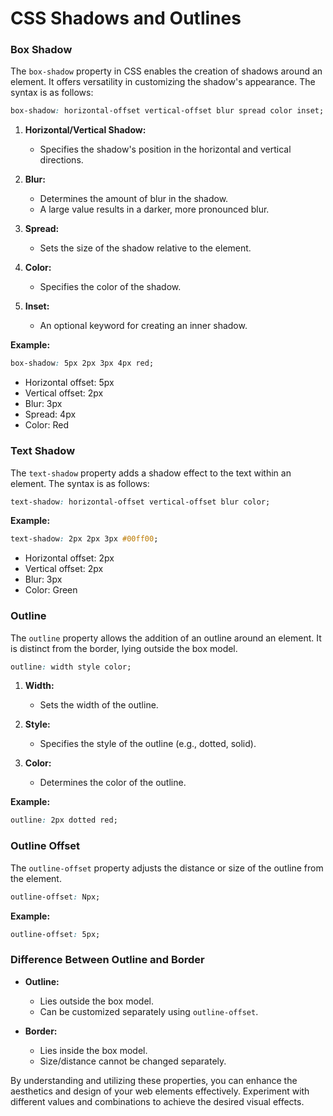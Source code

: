 # CSS Shadows and Outlines

### Box Shadow

The `box-shadow` property in CSS enables the creation of shadows around an element. It offers versatility in customizing
the shadow's appearance. The syntax is as follows:

```css
box-shadow: horizontal-offset vertical-offset blur spread color inset;
```

1. **Horizontal/Vertical Shadow:**
    - Specifies the shadow's position in the horizontal and vertical directions.

2. **Blur:**
    - Determines the amount of blur in the shadow.
    - A large value results in a darker, more pronounced blur.

3. **Spread:**
    - Sets the size of the shadow relative to the element.

4. **Color:**
    - Specifies the color of the shadow.

5. **Inset:**
    - An optional keyword for creating an inner shadow.

**Example:**

```css
box-shadow: 5px 2px 3px 4px red;
```

- Horizontal offset: 5px
- Vertical offset: 2px
- Blur: 3px
- Spread: 4px
- Color: Red

### Text Shadow

The `text-shadow` property adds a shadow effect to the text within an element. The syntax is as follows:

```css
text-shadow: horizontal-offset vertical-offset blur color;
```

**Example:**

```css
text-shadow: 2px 2px 3px #00ff00;
```

- Horizontal offset: 2px
- Vertical offset: 2px
- Blur: 3px
- Color: Green

### Outline

The `outline` property allows the addition of an outline around an element. It is distinct from the border, lying
outside the box model.

```css
outline: width style color;
```

1. **Width:**
    - Sets the width of the outline.

2. **Style:**
    - Specifies the style of the outline (e.g., dotted, solid).

3. **Color:**
    - Determines the color of the outline.

**Example:**

```css
outline: 2px dotted red;
```

### Outline Offset

The `outline-offset` property adjusts the distance or size of the outline from the element.

```css
outline-offset: Npx;
```

**Example:**

```css
outline-offset: 5px;
```

### Difference Between Outline and Border

- **Outline:**
    - Lies outside the box model.
    - Can be customized separately using `outline-offset`.

- **Border:**
    - Lies inside the box model.
    - Size/distance cannot be changed separately.

By understanding and utilizing these properties, you can enhance the aesthetics and design of your web elements
effectively. Experiment with different values and combinations to achieve the desired visual effects.